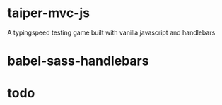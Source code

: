 # taiper-mvc-js
A typingspeed testing game built with vanilla javascript and handlebars
# babel-sass-handlebars
# todo
